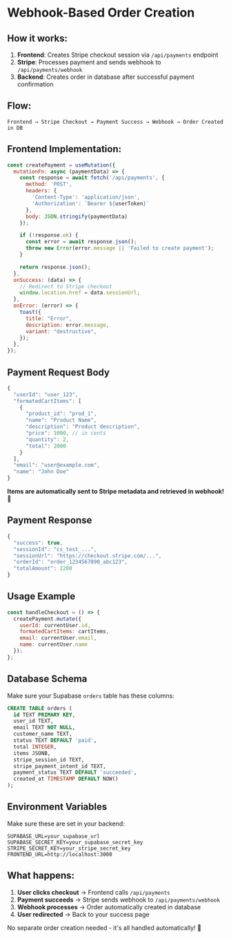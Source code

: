# Webhook-Based Order Creation

## How it works:

1. **Frontend**: Creates Stripe checkout session via `/api/payments` endpoint
2. **Stripe**: Processes payment and sends webhook to `/api/payments/webhook`
3. **Backend**: Creates order in database after successful payment confirmation

## Flow:

```
Frontend → Stripe Checkout → Payment Success → Webhook → Order Created in DB
```

## Frontend Implementation:

```javascript
const createPayment = useMutation({
  mutationFn: async (paymentData) => {
    const response = await fetch('/api/payments', {
      method: 'POST',
      headers: {
        'Content-Type': 'application/json',
        'Authorization': `Bearer ${userToken}`
      },
      body: JSON.stringify(paymentData)
    });

    if (!response.ok) {
      const error = await response.json();
      throw new Error(error.message || 'Failed to create payment');
    }

    return response.json();
  },
  onSuccess: (data) => {
    // Redirect to Stripe checkout
    window.location.href = data.sessionUrl;
  },
  onError: (error) => {
    toast({
      title: "Error",
      description: error.message,
      variant: "destructive",
    });
  },
});
```

## Payment Request Body

```javascript
{
  "userId": "user_123",
  "formatedCartItems": [
    {
      "product_id": "prod_1",
      "name": "Product Name",
      "description": "Product description",
      "price": 1000, // in cents
      "quantity": 2,
      "total": 2000
    }
  ],
  "email": "user@example.com",
  "name": "John Doe"
}
```

**Items are automatically sent to Stripe metadata and retrieved in webhook!** 🎉

## Payment Response

```javascript
{
  "success": true,
  "sessionId": "cs_test_...",
  "sessionUrl": "https://checkout.stripe.com/...",
  "orderId": "order_1234567890_abc123",
  "totalAmount": 2200
}
```

## Usage Example

```javascript
const handleCheckout = () => {
  createPayment.mutate({
    userId: currentUser.id,
    formatedCartItems: cartItems,
    email: currentUser.email,
    name: currentUser.name
  });
};
```

## Database Schema

Make sure your Supabase `orders` table has these columns:

```sql
CREATE TABLE orders (
  id TEXT PRIMARY KEY,
  user_id TEXT,
  email TEXT NOT NULL,
  customer_name TEXT,
  status TEXT DEFAULT 'paid',
  total INTEGER,
  items JSONB,
  stripe_session_id TEXT,
  stripe_payment_intent_id TEXT,
  payment_status TEXT DEFAULT 'succeeded',
  created_at TIMESTAMP DEFAULT NOW()
);
```

## Environment Variables

Make sure these are set in your backend:

```env
SUPABASE_URL=your_supabase_url
SUPABASE_SECRET_KEY=your_supabase_secret_key
STRIPE_SECRET_KEY=your_stripe_secret_key
FRONTEND_URL=http://localhost:3000
```

## What happens:

1. **User clicks checkout** → Frontend calls `/api/payments`
2. **Payment succeeds** → Stripe sends webhook to `/api/payments/webhook`
3. **Webhook processes** → Order automatically created in database
4. **User redirected** → Back to your success page

No separate order creation needed - it's all handled automatically! 🎉 
